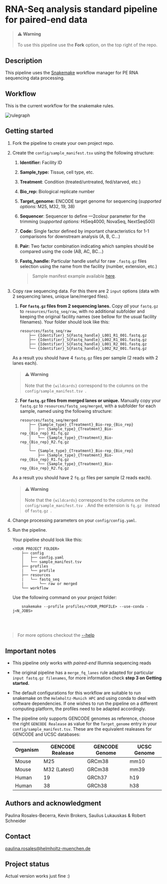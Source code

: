 # RNA-Seq analysis standard pipeline for paired-end data

<blockquote class="callout warning">
  <h4>⚠️ Warning</h4>
  <p>To use this pipeline use the <b>Fork</b> option, on the top right of the repo.</p>
</blockquote>

## Description
This pipeline uses the [Snakemake](https://snakemake.readthedocs.io/en/stable/) workflow manager for PE RNA sequencing data processing.

## Workflow
This is the current workflow for the snakemake rules.

![rulegraph](./snakeflow.svg)


## Getting started
1. Fork the pipeline to create your own project repo.

2. Create the `config/sample_manifest.tsv` using the following structure:

    1. **Identifier:** Facility ID 
    2. **Sample_type:** Tissue, cell type, etc.
    3. **Treatment**: Condition (treated/untreated, fed/starved, etc.)
    4. **Bio_rep:** Biological replicate number
    5. **Target_genome:** ENCODE target genome for sequencing (*supported options:* M25, M32, 19, 38)
    6. **Sequencer**: Sequencer to define —2colour parameter for the trimming (*supported options:* HiSeq4000, NovaSeq, NextSeq500)
    7. **Code:** Single factor defined by important characteristics for 1-1 comparisons for downstream analysis (A, B, C…)
    8. **Pair:** Two factor combination indicating which samples should be compared using the code (AB, AC, BC…)
    9. **Fastq_handle:** Particular handle useful for raw `.fastq.gz` files selection using the name from the facility (number, extension, etc.)


        > Sample manifest example available [here](./config/sample_manifest_example.tsv).
<br/><br/>

3. Copy raw sequencing data. For this there are 2 `input` options (data with 2 sequencing lanes, unique lane/merged files).
    1. **For `fastq.gz` files from 2 sequencing lanes.** Copy _all_ your `fastq.gz` to `resources/fastq_seq/raw`, with no additional subfolder and keeping the original facility names (see bellow for the usual facility filenames). Your folder should look like this:

        ```    
        resources/fastq_seq/raw
            ├── {Identifier}_S{Fastq_handle}_L001_R1_001.fastq.gz
            ├── {Identifier}_S{Fastq_handle}_L002_R1_001.fastq.gz
            ├── {Identifier}_S{Fastq_handle}_L001_R2_001.fastq.gz
            └── {Identifier}_S{Fastq_handle}_L002_R2_001.fastq.gz
        ```
    
    As a result you should have 4 `fastq.gz` files per sample (2 reads with 2 lanes each).
   

    <blockquote class="callout warning">
    <h4>⚠️ Warning</h4>
    <p> Note that the <code>{wildcards}</code> correspond to the columns on the <code>config/sample_manifest.tsv </code>.</p>
    </blockquote>

    2. **For `fastq.gz` files from merged lanes or unique.** Manually copy your `fastq.gz` to `resources/fastq_seq/merged`, with a subfolder for each sample, named using the following structure:


        ```    
        resources/fastq_seq/merged
            ├── {Sample_type}_{Treatment}_Bio-rep_{Bio_rep}
            │   ├── {Sample_type}_{Treatment}_Bio-rep_{Bio_rep}_R1.fq.gz
            │   └── {Sample_type}_{Treatment}_Bio-rep_{Bio_rep}_R2.fq.gz
            │
            └── {Sample_type}_{Treatment}_Bio-rep_{Bio_rep}
                ├── {Sample_type}_{Treatment}_Bio-rep_{Bio_rep}_R1.fq.gz
                └── {Sample_type}_{Treatment}_Bio-rep_{Bio_rep}_R2.fq.gz
         ```


    As a result you should have 2 `fq.gz` files per sample (2 reads each).

    <blockquote class="callout warning">
    <h4>⚠️ Warning</h4>
    <p> Note that the <code>{wildcards}</code> correspond to the columns on the  <code>config/sample_manifest.tsv </code>. And the extension is  <code>fq.gz </code> instead of  <code>fastq.gz </code>.</p>
    </blockquote>

4. Change processing parameters on your `config/config.yaml`.

5. Run the pipeline. 

    Your pipeline should look like this:

    ```    
    <YOUR PROJECT FOLDER>
        ├── config
        │   ├── config.yaml
        │   └── sample_manifest.tsv
        ├── profiles
        |   └── profile
        ├── resources
        |   └── fastq_seq
        |       └── raw or merged
        └── workflow
    ```
    
    Use the following command on your project folder:

    ```
        snakemake --profile profiles/<YOUR_PROFILE> --use-conda -j<N_JOBS>
    ```

<br/><br/>

> For more options checkout the [--help](https://snakemake.readthedocs.io/en/stable/executing/cli.html)

    
## Important notes

- This pipeline only works with _paired-end_ Illumnia sequencing reads <!-- and trimming depending on the specified `Sequencer` in a color-chemistry aware mode. -->


- The original pipeline has a `merge_fq_lanes` rule adapted for particular `input fastq.gz filenames`, for more information check **step 3 on Getting started.**


- The default configurations for this workflow are suitable to run snakemake on the `Helmholtz-Munich HPC` and using conda to deal with software dependencies. If one wishes to run the pipeline on a different computing platform, the profiles need to be adapted accordingly.


- The pipeline only supports GENCODE genomes as reference, choose the right `GENCODE Realease` as value for the `Target_genome` entry in your `config/sample_manifest.tsv`. These are the equivalent realeases for GENCODE and UCSC databases:


    | Organism | GENCODE Realease | GENCODE Genome | UCSC Genome |
    | ----- | ---- | ----- | ---- |
    | Mouse | M25 | GRCm38 | mm10 |
    | Mouse | M32 (Latest) | GRCm38 | mm39 |
    | Human | 19 | GRCh37 | h19 |
    | Human | 38 | GRCh38 | h38 |



## Authors and acknowledgment

Paulina Rosales-Becerra, Kevin Brokers, Saulius Lukauskas & Robert Schneider

## Contact
paulina.rosales@helmholtz-muenchen.de

## Project status
Actual version works just fine :)
